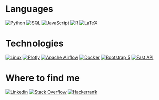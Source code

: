 

# Languages
![Python](https://img.shields.io/badge/-Python-000?&logo=Python)
![SQL](https://img.shields.io/badge/-SQL-000?&logo=PostgreSQL)
![JavaScript](https://img.shields.io/badge/-JavaScript-000?&logo=JavaScript)
![R](https://img.shields.io/badge/-R-000?&logo=R)
![LaTeX](https://img.shields.io/badge/-LaTeX-000?&logo=LaTeX)


# Technologies
[![Linux](https://img.shields.io/badge/-Linux-000?&logo=Linux)](https://ubuntu.com/)
[![Plotly](https://img.shields.io/badge/-Plotly-000?&logo=Plotly)](https://plotly.com/)
[![Apache Airflow](https://img.shields.io/badge/-Airflow-000?&logo=ApacheAirflow)](https://airflow.apache.org/)
[![Docker](https://img.shields.io/badge/-Docker-000?&logo=Docker)](https://www.docker.com/why-docker)
[![Bootstrap 5](https://img.shields.io/badge/-Bootstrap-000?&logo=Bootstrap)](https://getbootstrap.com/)
[![Fast API](https://img.shields.io/badge/-FastAPI-000?&logo=FastApi)](https://fastapi.tiangolo.com/)

<!--
# Projects
Coming soon ...
-->

<!--
# Certifications
[![IBM Data Science](https://img.shields.io/badge/-IBM%20Data%20Science%20Professional%20Certificate-000?&logo=IBM)](https://coursera.org/share/13fecc9fd34bcd122cb4d7e82e5d42bc)
[![IBM Data Engineering](https://img.shields.io/badge/-IBM%20Data%20Engineering%20Professional%20Certificate-000?&logo=IBM)](https://coursera.org/share/ea399b7b785a97c592f951e008af4dd3)
-->

# Where to find me
[![Linkedin](https://img.shields.io/badge/-Linkedin-000?&logo=Linkedin)](https://www.linkedin.com/in/jeremiah-carlson-26b4611a1)
[![Stack Overflow](https://img.shields.io/badge/-Stack%20Overflow-000?&logo=StackOverflow)](https://stackoverflow.com/users/16317300/j-carlson?tab=profile)
[![Hackerrank](https://img.shields.io/badge/-Hackerrank-000?&logo=Hackerrank)](https://www.hackerrank.com/j_a_carlson_93)


<!---
jeremiah-carlson/jeremiah-carlson is a ✨ special ✨ repository because its `README.md` (this file) appears on your GitHub profile.
You can click the Preview link to take a look at your changes.
--->
